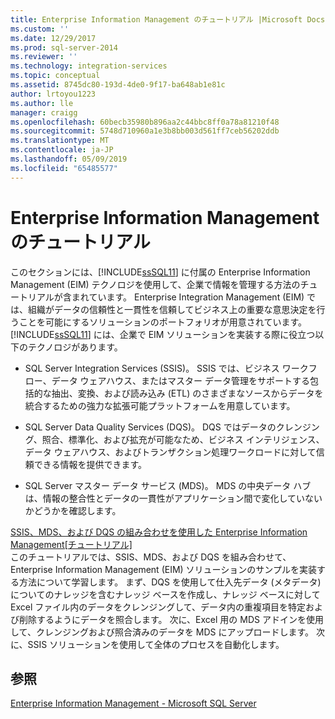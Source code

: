 ```yaml
---
title: Enterprise Information Management のチュートリアル |Microsoft Docs
ms.custom: ''
ms.date: 12/29/2017
ms.prod: sql-server-2014
ms.reviewer: ''
ms.technology: integration-services
ms.topic: conceptual
ms.assetid: 8745dc80-193d-4de0-9f17-ba648ab1e81c
author: lrtoyou1223
ms.author: lle
manager: craigg
ms.openlocfilehash: 60becb35980b896aa2c44bbc8ff0a78a81210f48
ms.sourcegitcommit: 5748d710960a1e3b8bb003d561ff7ceb56202ddb
ms.translationtype: MT
ms.contentlocale: ja-JP
ms.lasthandoff: 05/09/2019
ms.locfileid: "65485577"
---
```

# <a name="enterprise-information-management-tutorials"></a>Enterprise Information Management のチュートリアル
  このセクションには、[!INCLUDE[ssSQL11](../includes/sssql11-md.md)] に付属の Enterprise Information Management (EIM) テクノロジを使用して、企業で情報を管理する方法のチュートリアルが含まれています。 Enterprise Integration Management (EIM) では、組織がデータの信頼性と一貫性を信頼してビジネス上の重要な意思決定を行うことを可能にするソリューションのポートフォリオが用意されています。 [!INCLUDE[ssSQL11](../includes/sssql11-md.md)] には、企業で EIM ソリューションを実装する際に役立つ以下のテクノロジがあります。  
  
-   SQL Server Integration Services (SSIS)。 SSIS では、ビジネス ワークフロー、データ ウェアハウス、またはマスター データ管理をサポートする包括的な抽出、変換、および読み込み (ETL) のさまざまなソースからデータを統合するための強力な拡張可能プラットフォームを用意しています。  
  
-   SQL Server Data Quality Services (DQS)。 DQS ではデータのクレンジング、照合、標準化、および拡充が可能なため、ビジネス インテリジェンス、データ ウェアハウス、およびトランザクション処理ワークロードに対して信頼できる情報を提供できます。  
  
-   SQL Server マスター データ サービス (MDS)。 MDS の中央データ ハブは、情報の整合性とデータの一貫性がアプリケーション間で変化していないかどうかを確認します。  
  
 [SSIS、MDS、および DQS の組み合わせを使用した Enterprise Information Management&#91;チュートリアル&#93;](../../2014/tutorials/enterprise-information-management-using-ssis-mds-and-dqs-together-[tutorial].md)  
 このチュートリアルでは、SSIS、MDS、および DQS を組み合わせて、Enterprise Information Management (EIM) ソリューションのサンプルを実装する方法について学習します。 まず、DQS を使用して仕入先データ (メタデータ) についてのナレッジを含むナレッジ ベースを作成し、ナレッジ ベースに対して Excel ファイル内のデータをクレンジングして、データ内の重複項目を特定および削除するようにデータを照合します。 次に、Excel 用の MDS アドインを使用して、クレンジングおよび照合済みのデータを MDS にアップロードします。 次に、SSIS ソリューションを使用して全体のプロセスを自動化します。  
  
## <a name="see-also"></a>参照  
 [Enterprise Information Management - Microsoft SQL Server](https://go.microsoft.com/fwlink/?LinkId=270871)  
  
  
